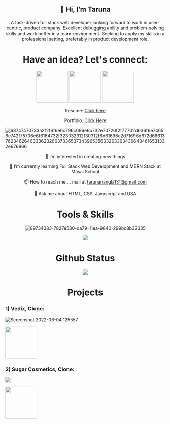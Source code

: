 <p align="center">

<h2 align="center">
 
 👋 Hi, I’m Taruna 

</h2>
 
 </p>


 <div align="center">

A task-driven full stack web developer looking forward to work in user-centric, product company. Excellent debugging ability and problem-solving skills and work better in a team-environment. Seeking to apply my skills in a professional setting, preferably in product development role.
</div>       


<h1 align="center" >Have an idea? Let's connect:</h1>


<div  align="center" gap="20px">
<a href="https://www.linkedin.com/in/taruna-nangla-463a6a195/">
<img width="100px" src="https://img.shields.io/badge/-%2312100E.svg?&logo=linkedin&logoColor=white" />
</a>

 <a href="https://medium.com/@tarunanangla131">
<img  width="100px" src="https://img.shields.io/badge/-%2312100E.svg?&logo=medium&logoColor=white" />
</a>


 


<a href="https://github.com/tarunaNangla">
<img  width="100px" src="https://img.shields.io/badge/-%2312100E.svg?&logo=github&logoColor=white" />
</a>
 

 
 



</div>


<div align="center">

 Resume: 
<a href="https://drive.google.com/file/d/1IGq3guE5WTNbR5Dcc0_neATVDO9RR5by/view?usp=sharing">Click here</a>

Portfolio: 
<a href="https://629b0b48fd786746c5ac9b06--taruna.netlify.app/"> Click Here</a>
 
 </div>

![68747470733a2f2f6f6e6c796c696e6b732e70726f2f77702d636f6e74656e742f75706c6f6164732f323032312f30312f6d61696e2d71696d672d66613762346264633362326637336537343965356332633634366434616531332e676966](https://user-images.githubusercontent.com/99668292/163003485-277d81f8-948e-40a8-b89f-5ff01ae483c0.gif)

<div   align="center">
 
👀 I’m interested in creating new things

🌱 I’m currently learning Full Stack Web Development and MERN Stack at Masai School

📫 How to reach me ... mail at tarunanangla131@gmail.com

💬 Ask me about HTML, CSS, Javascript and DSA
 
 </div>

 <h1 align="center">Tools & Skills</h1>

<div align="center"> 

![89734383-7827e580-da79-11ea-9840-299bc8b32335](https://user-images.githubusercontent.com/99668292/163000603-d1c4922b-c36c-49c0-9abd-90dddcbf08a5.jpg)

</div>

<div align="center">

 
 <img src="https://camo.githubusercontent.com/d4ee55abcd7ef033dbfc760d660b7398b4e6579c061432cdf481fe58f4e6a8f4/68747470733a2f2f6769746875622d726561646d652d73746174732e76657263656c2e6170702f6170692f746f702d6c616e67733f757365726e616d653d766169626861766a617277656b6172353532362673686f775f69636f6e733d74727565266c6f63616c653d656e266c61796f75743d636f6d70616374"></img>

</div>


<div align="center">
 
 <h1>Github Status</h1>
 
 
 <img src="https://user-images.githubusercontent.com/6661165/92327052-d99b9e00-f091-11ea-9a24-c7ec86982370.png"></img>
 
 </div>
                   




 <h1 align="center" >Projects</h1>
 
 
<h3> 
 1) Vedix, Clone:
</h3>






![Screenshot 2022-06-04 125557](https://user-images.githubusercontent.com/99668292/172027050-e0067d79-23b1-44e9-b941-d59443bd53ac.jpg)


 

 
 <a href='https://harmonious-florentine-0b7b40.netlify.app/' isExternal>
                 <Image width="100px" src="https://img.shields.io/badge/-Deployed_link-black"></Image>
               </a>
 

 
 <h3>
 2) Sugar Cosmetics, Clone:
</h3>
 
  

<img src="https://user-images.githubusercontent.com/99668292/170827979-e129a5dd-b6a3-4d66-8297-7e9f2d2f6230.jpg"></img>
 
 

 
 <a href='https://621b75a70877afa17c5e0be8--sleepy-goldwasser-74018a.netlify.app/home.html' isExternal>
                 <Image width="100px" src="https://img.shields.io/badge/-Deployed_link-black"></Image>
               </a>
 

 
 
 

 
 
    
  



               
                  
